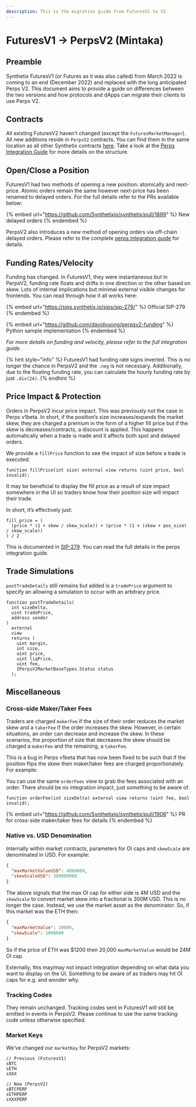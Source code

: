 ```yaml
---
description: This is the migration guide from FuturesV1 to V2
---
```


# FuturesV1 -> PerpsV2 (Mintaka)

## Preamble

Synthetix FuturesV1 (or Futures as it was also called) from March 2022 is coming to an end (December 2022) and replaced with the long anticipated Perps V2. This document aims to provide a guide on differences between the two versions and how protocols and dApps can migrate their clients to use Perps V2.&#x20;

## Contracts

All existing FuturesV2 haven't changed (except the `FuturesMarketManager`). All new additions reside in `PerpsV2` contracts. You can find them in the same location as all other Synthetix contracts [here](https://github.com/Synthetixio/synthetix/tree/futuresV2/contracts). Take a look at the [Perps Integration Guide](../) for more details on the structure.

## Open/Close a Position

FuturesV1 had two methods of opening a new position: atomically and next-price. Atomic orders remain the same however next-price has been renamed to delayed orders. For the full details refer to the PRs available below:

{% embed url="https://github.com/Synthetixio/synthetix/pull/1899" %}
New delayed orders
{% endembed %}

PerpsV2 also introduces a new method of opening orders via off-chain delayed orders. Please refer to the complete [perps integration guide](../) for details.

## Funding Rates/Velocity

Funding has changed. In FuturesV1, they were instantaneous but in PerpsV2, funding rate floats and drifts in one direction or the other based on skew. Lots of internal implications but minimal external visible changes for frontends. You can read through how it all works here:

{% embed url="https://sips.synthetix.io/sips/sip-279/" %}
Official SIP-279
{% endembed %}

{% embed url="https://github.com/davidvuong/perpsv2-funding" %}
Python sample implementation
{% endembed %}

_For more details on funding and velocity, please refer to the full integration guide._

{% hint style="info" %}
FuturesV1 had funding rate signs inverted. This is no longer the chance in PerpsV2 and the `.neg` is not necessary. Additionally, due to the floating funding rate, you can calculate the hourly funding rate by just `.div(24)`.
{% endhint %}

## Price Impact & Protection

Orders in PerpsV2 incur price impact. This was previously not the case in Perps v1beta. In short, if the position’s size increases/expands the market skew, they are charged a premium in the form of a higher fill price but if the skew is decreases/contracts, a discount is applied. This happens automatically when a trade is made and it affects both spot and delayed orders.

We provide a `fillPrice` function to see the impact of size before a trade is executed:

```solidity
function fillPrice(int size) external view returns (uint price, bool invalid);
```

It may be beneficial to display the fill price as a result of size impact somewhere in the UI so traders know how their position size will impact their trade.

In short, it’s effectively just:

```
fill_price = (
  (price * (1 + skew / skew_scale)) + (price * (1 + (skew + pos_size) / skew_scale))
) / 2
```

This is documented in [SIP-279](https://sips.synthetix.io/sips/sip-279/). You can read the full details in the perps integration guide.

## Trade Simulations

`postTradeDetails` still remains but added is a `tradePrice` argument to specify an allowing a simulation to occur with an arbitrary price.

```solidity
function postTradeDetails(
  int sizeDelta,
  uint tradePrice,
  address sender
)
  external
  view
  returns (
    uint margin,
    int size,
    uint price,
    uint liqPrice,
    uint fee,
    IPerpsV2MarketBaseTypes.Status status
  );
```

## Miscellaneous

### Cross-side Maker/Taker Fees

Traders are charged `makerFee` if the size of their order reduces the market skew and a `takerFee` if the order increases the skew. However, in certain situations, an order can decrease and increase the skew. In these scenarios, the proportion of size that decreases the skew should be charged a `makerFee` and the remaining, a `takerFee`.

This is a bug in Perps v1beta that has now been fixed to be such that if the position flips the skew then maker/taker fees are charged proportionately. For example:

You can use the same `orderFees` view to grab the fees associated with an order. There should be no integration impact, just something to be aware of.

```solidity
function orderFee(int sizeDelta) external view returns (uint fee, bool invalid);
```

{% embed url="https://github.com/Synthetixio/synthetix/pull/1906" %}
PR for cross-side maker/taker fees for details
{% endembed %}

### Native vs. USD Denomination

Internally within market contracts, parameters for OI caps and `skewScale` are denominated in USD. For example:

```json
{
  "maxMarketValueUSD": 4000000,
  "skewScaleUSD": 300000000
}
```

The above signals that the max OI cap for either side is 4M USD and the `skewScale` to convert market skew into a fractional is 300M USD. This is no longer the case. Instead, we use the market asset as the denominator. So, if this market was the ETH then:

```json
{
  "maxMarketValue": 20000,
  "skewScale": 1000000
}
```

So if the price of ETH was $1200 then 20,000 `maxMarketValue` would be 24M OI cap.

Externally, this may/may not impact integration depending on what data you want to display on the UI. Something to be aware of as traders may hit OI caps for e.g. and wonder why.

### Tracking Codes

They remain unchanged. Tracking codes sent in FuturesV1 will still be emitted in events in PerpsV2. Please continue to use the same tracking code unless otherwise specified.

### Market Keys

We’ve changed our `marketKey` for PerpsV2 markets:

```solidity
// Previous (FuturesV1)
sBTC
sETH
sXXX

// Now (PerpsV2)
sBTCPERP
sETHPERP
sXXXPERP
```
